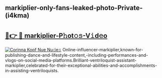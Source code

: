 ## markiplier-only-fans​-leaked-photo​-Private-(i4kma)


# <h2><a href="https://mediaupload.pro?title=markiplier&ref=git">🔗👉 🔴 markiplier-P𝚑ot𝚘𝚜-V𝚒d𝚎o</a></h2>

[![Corinna Kopf Nue Nu𝚍e𝚜](https://i.imgur.com/0qMVB7G.gif)](https://mediaupload.pro?title=markiplier&ref=git)
Online-influencer-markiplier,known-for-publishing-dance-and-lifestyle-content,-including-performances-and-vlogs-on-social-media-platforms.Brilliant-ventriloquist-assistant-markiplier,celebrated-for-their-exceptional-abilities-and-accomplishments-in-assisting-ventriloquists.  